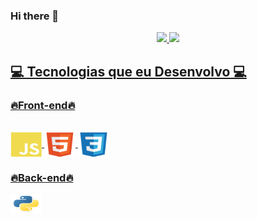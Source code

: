 ### Hi there 👋

  
<div align="center">
  <a href="https://github.com/P-H-G">
  <img height="180em" src="https://github-readme-stats.vercel.app/api?username=P-H-G&show_icons=true&theme=dark&include_all_commits=true&count_private=true"/>
  <img height="180em" src="https://github-readme-stats.vercel.app/api/top-langs/?username=P-H-G&layout=compact&langs_count=7&theme=dark"/>
</div>

 
 <h2>💻 Tecnologias que eu Desenvolvo 💻</h2>
  
  <h3>🔥Front-end🔥</h3>
 <div style="display: inline_block"><br>
  <img align="center" alt="Rafa-Js" height="40" width="50" src="https://raw.githubusercontent.com/devicons/devicon/master/icons/javascript/javascript-plain.svg">   
  <img align="center" alt="Rafa-HTML" height="40" width="50" src="https://raw.githubusercontent.com/devicons/devicon/master/icons/html5/html5-original.svg">
  <img align="center" alt="Rafa-CSS" height="40" width="50" src="https://raw.githubusercontent.com/devicons/devicon/master/icons/css3/css3-original.svg">
   
   <h3>🔥Back-end🔥</h3>
   
  <img align="center" alt="Rafa-Python" height="30" width="50" src="https://raw.githubusercontent.com/devicons/devicon/master/icons/python/python-original.svg">
   
</div>
 
 
